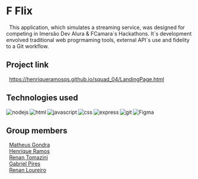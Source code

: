 # F Flix
  &nbsp;  This application, which simulates a streaming service, was designed for competing in Imersão Dev Alura & FCamara\`s Hackathons. It\`s development envolved traditional web progrmaming tools, external API\`s use and fidelity to a Git workflow.
  

## Project link
  &nbsp; https://henriqueramosqs.github.io/squad_04/LandingPage.html
  <br>
## Technologies used

<img align="left" alt="nodejs" src="https://img.shields.io/badge/node.js%20-%2343853D.svg?&style=for-the-badge&logo=node.js&logoColor=white" />
<img align="left" alt="html" src="https://img.shields.io/badge/HTML5-E34F26?style=for-the-badge&logo=html5&logoColor=white" />
<img align="left" alt="javascript" src="https://img.shields.io/badge/JavaScript-323330?style=for-the-badge&logo=javascript&logoColor=F7DF1E" />
<img align="left" alt="css" src="https://img.shields.io/badge/CSS3-1572B6?style=for-the-badge&logo=css3&logoColor=white" />
<img align="left" alt="express" src="https://img.shields.io/badge/Express.js-249225?style=for-the-badge&logo=express&logoColor=white" />
<img align="left" alt="git" src="https://img.shields.io/badge/Git-F05032?style=for-the-badge&logo=git&logoColor=white" />
<img align="left" alt="Figma" src="https://img.shields.io/badge/Figma-F24E1E?style=for-the-badge&logo=figma&logoColor=white" />
<br>

## Group members
 &nbsp; <a href= "https://www.linkedin.com/in/matheus-gondra-a187a81a3/">Matheus Gondra</a>
  <br>
   &nbsp; <a href="https://www.linkedin.com/in/henrique-ramos-02b4151b0/">Henrique Ramos</a>
  <br>
   &nbsp; <a href="https://www.linkedin.com/in/renan-tomazini-b9a75263/">Renan Tomazini</a>
  <br>
   &nbsp; <a href="https://www.linkedin.com/in/gabriel-r-pires/">Gabriel Pires</a>
  <br>
   &nbsp; <a href="https://github.com/renanloureiroo">Renan Loureiro</a>
  <br>
  
